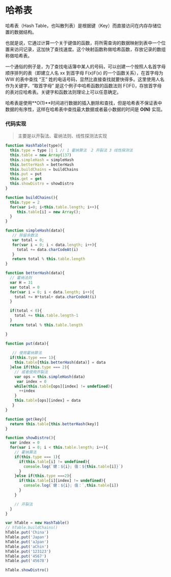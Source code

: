 # 哈希表

哈希表（Hash Table，也叫散列表）是根据键（Key）而直接访问在内存存储位置的数据结构。  

也就是说，它通过计算一个关于键值的函数，将所需查询的数据映射到表中一个位置来访问记录，这加快了查找速度。这个映射函数称做哈希函数，存放记录的数组称做哈希表。  

一个通俗的例子是，为了查找电话簿中某人的号码，可以创建一个按照人名首字母顺序排列的表（即建立人名 xx 到首字母 F(x)F(x) 的一个函数关系），在首字母为 WW 的表中查找 “王” 姓的电话号码，显然比直接查找就要快得多。这里使用人名作为关键字，“取首字母” 是这个例子中哈希函数的函数法则 F()F()，存放首字母的表对应哈希表。关键字和函数法则理论上可以任意确定。

哈希表是使用**O(1)**时间进行数据的插入删除和查找，但是哈希表不保证表中数据的有序性，这样在哈希表中查找最大数据或者最小数据的时间是 **O(N)** 实现。


### 代码实现
> 主要是以开裂法、霍纳法则、线性探测法实现
``` js 
function HashTable(type){
  this.type = type || 1 // 1 霍纳算法  2 开裂法 3 线性探测法
  this.table = new Array(137)
  this.simpleHash = simpleHash 
  this.betterHash = betterHash
  this.buildChains = buildChains
  this.put = put
  this.get = get
  this.showDistro = showDistro
}

function buildChains(){
  this.type = 2
  for(var i=0; i<this.table.length; i++){
     this.table[i] = new Array();
  }
}

function simpleHash(data){
   // 除留余数法
   var total = 0;
   for(var i = 0; i < data.length; i++){
     total += data.charCodeAt(i)
   }
   return total % this.table.length
}

function betterHash(data){
  // 霍纳法则
  var H = 31
  var total = 0
  for(var i = 0; i < data.length; i++){
    total += H*total+ data.charCodeAt(i)
  }

  if(total < 0){
    total += this.table.length-1
  }
  return total % this.table.length

}

function put(data){
   
   // 使用霍纳算法
  if(this.type === 1){
    this.table[this.betterHash(data)] = data
  }else if(this.type === 2){
    // 或者使用开裂法
    var ops = this.simpleHash(data)
     var index = 0
    while(this.table[ops][index] != undefined){
      ++index
    }
    this.table[ops][index] = data
   }
}

function get(key){
  return this.table[this.betterHash(key)]
}

function showDistro(){
  var index = 0
  for(var i = 0; i < this.table.length; i++){
    // 霍纳算法
    if(this.type === 1){
      if(this.table[i] != undefined){
        console.log(`健：${i}; 值：${this.table[i]}`)
      }
    }else if(this.type ===2){
      if(this.table[i][index] != undefined){
        console.log(`健：${i}; 值：`,this.table[i])
      }
    }

    // 开裂法
  }
}

var hTable = new HashTable()
// hTable.buildChains()
hTable.put('China')
hTable.put('Japan')
hTable.put('aJpan')
hTable.put('aChin')
hTable.put('123123')
hTable.put('4567')
hTable.put('45678')

hTable.showDistro()
```



